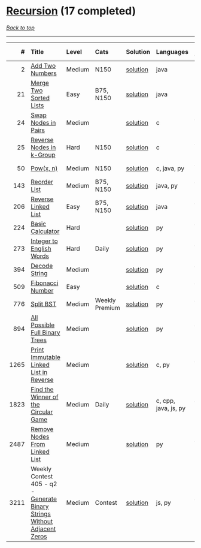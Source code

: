 # [Recursion](<https://leetcode.com/tag/Recursion/>) (17 completed)

*[Back to top](<../../README.md>)*

------

|    # | Title                                                                                                                                                      | Level   | Cats           | Solution                                                                  | Languages            | Date Complete   |
|-----:|:-----------------------------------------------------------------------------------------------------------------------------------------------------------|:--------|:---------------|:--------------------------------------------------------------------------|:---------------------|:----------------|
|    2 | [Add Two Numbers](<https://leetcode.com/problems/add-two-numbers>)                                                                                         | Medium  | N150           | [solution](<../_2. Add Two Numbers.md>)                                   | java                 | May 22, 2024    |
|   21 | [Merge Two Sorted Lists](<https://leetcode.com/problems/merge-two-sorted-lists>)                                                                           | Easy    | B75, N150      | [solution](<../_21. Merge Two Sorted Lists.md>)                           | java                 | May 22, 2024    |
|   24 | [Swap Nodes in Pairs](<https://leetcode.com/problems/swap-nodes-in-pairs>)                                                                                 | Medium  |                | [solution](<../_24. Swap Nodes in Pairs.md>)                              | c                    | Jun 07, 2024    |
|   25 | [Reverse Nodes in k-Group](<https://leetcode.com/problems/reverse-nodes-in-k-group>)                                                                       | Hard    | N150           | [solution](<../_25. Reverse Nodes in k-Group.md>)                         | c                    | Jun 07, 2024    |
|   50 | [Pow(x, n)](<https://leetcode.com/problems/powx-n>)                                                                                                        | Medium  | N150           | [solution](<../_50. Pow(x, n).md>)                                        | c, java, py          | Jun 23, 2024    |
|  143 | [Reorder List](<https://leetcode.com/problems/reorder-list>)                                                                                               | Medium  | B75, N150      | [solution](<../_143. Reorder List.md>)                                    | java, py             | Jun 11, 2024    |
|  206 | [Reverse Linked List](<https://leetcode.com/problems/reverse-linked-list>)                                                                                 | Easy    | B75, N150      | [solution](<../_206. Reverse Linked List.md>)                             | java                 | Jun 27, 2024    |
|  224 | [Basic Calculator](<https://leetcode.com/problems/basic-calculator>)                                                                                       | Hard    |                | [solution](<../_224. Basic Calculator.md>)                                | py                   | Jun 10, 2024    |
|  273 | [Integer to English Words](<https://leetcode.com/problems/integer-to-english-words>)                                                                       | Hard    | Daily          | [solution](<../_273. Integer to English Words.md>)                        | py                   | Jun 11, 2024    |
|  394 | [Decode String](<https://leetcode.com/problems/decode-string>)                                                                                             | Medium  |                | [solution](<../_394. Decode String.md>)                                   | py                   | Jun 15, 2024    |
|  509 | [Fibonacci Number](<https://leetcode.com/problems/fibonacci-number>)                                                                                       | Easy    |                | [solution](<../_509. Fibonacci Number.md>)                                | c                    | Jun 17, 2024    |
|  776 | [Split BST](<https://leetcode.com/problems/split-bst>)                                                                                                     | Medium  | Weekly Premium | [solution](<../_776. Split BST.md>)                                       | py                   | Jun 29, 2024    |
|  894 | [All Possible Full Binary Trees](<https://leetcode.com/problems/all-possible-full-binary-trees>)                                                           | Medium  |                | [solution](<../_894. All Possible Full Binary Trees.md>)                  | py                   | Jul 29, 2024    |
| 1265 | [Print Immutable Linked List in Reverse](<https://leetcode.com/problems/print-immutable-linked-list-in-reverse>)                                           | Medium  |                | [solution](<../_1265. Print Immutable Linked List in Reverse.md>)         | c, py                | Jun 06, 2024    |
| 1823 | [Find the Winner of the Circular Game](<https://leetcode.com/problems/find-the-winner-of-the-circular-game>)                                               | Medium  | Daily          | [solution](<../_1823. Find the Winner of the Circular Game.md>)           | c, cpp, java, js, py | Jul 08, 2024    |
| 2487 | [Remove Nodes From Linked List](<https://leetcode.com/problems/remove-nodes-from-linked-list>)                                                             | Medium  |                | [solution](<../_2487. Remove Nodes From Linked List.md>)                  | py                   | Jun 12, 2024    |
| 3211 | Weekly Contest 405 - q2 - [Generate Binary Strings Without Adjacent Zeros](<https://leetcode.com/problems/generate-binary-strings-without-adjacent-zeros>) | Medium  | Contest        | [solution](<../_3211. Generate Binary Strings Without Adjacent Zeros.md>) | js, py               | Jul 07, 2024    |